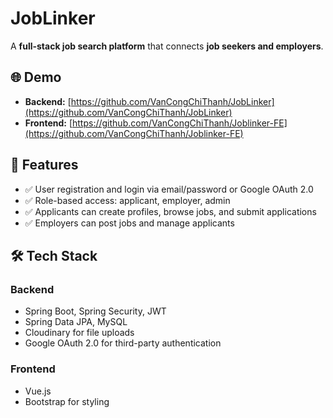 # JobLinker

A **full-stack job search platform** that connects **job seekers and employers**.

## 🌐 Demo

- **Backend:** [https://github.com/VanCongChiThanh/JobLinker](https://github.com/VanCongChiThanh/JobLinker)
- **Frontend:** [https://github.com/VanCongChiThanh/Joblinker-FE](https://github.com/VanCongChiThanh/Joblinker-FE)

## 🚀 Features

- ✅ User registration and login via email/password or Google OAuth 2.0
- ✅ Role-based access: applicant, employer, admin
- ✅ Applicants can create profiles, browse jobs, and submit applications
- ✅ Employers can post jobs and manage applicants

## 🛠️ Tech Stack

### Backend
- Spring Boot, Spring Security, JWT
- Spring Data JPA, MySQL
- Cloudinary for file uploads
- Google OAuth 2.0 for third-party authentication

### Frontend
- Vue.js
- Bootstrap for styling
